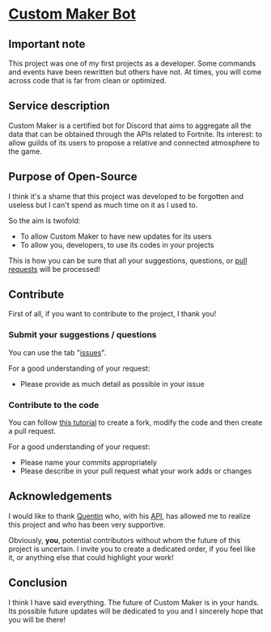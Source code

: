 # [Custom Maker Bot](https://fortool.fr/cm?tl=en)

## Important note
This project was one of my first projects as a developer. Some commands and events have been rewritten but others have not. At times, you will come across code that is far from clean or optimized.

## Service description
Custom Maker is a certified bot for Discord that aims to aggregate all the data that can be obtained through the APIs related to Fortnite. Its interest: to allow guilds of its users to propose a relative and connected atmosphere to the game.

## Purpose of Open-Source
I think it's a shame that this project was developed to be forgotten and useless but I can't spend as much time on it as I used to.

So the aim is twofold:
- To allow Custom Maker to have new updates for its users
- To allow you, developers, to use its codes in your projects

This is how you can be sure that all your suggestions, questions, or [pull requests](../../pulls) will be processed!

## Contribute
First of all, if you want to contribute to the project, I thank you!

### Submit your suggestions / questions
You can use the tab "[issues](../../issues)".

For a good understanding of your request:
- Please provide as much detail as possible in your issue

### Contribute to the code
You can follow [this tutorial](https://gist.github.com/Chaser324/ce0505fbed06b947d962) to create a fork, modify the code and then create a pull request.

For a good understanding of your request:
- Please name your commits appropriately
- Please describe in your pull request what your work adds or changes

## Acknowledgements
I would like to thank [Quentin](https://github.com/QuentinBellus) who, with his [API](https://fortniteapi.io), has allowed me to realize this project and who has been very supportive.

Obviously, **you**, potential contributors without whom the future of this project is uncertain. I invite you to create a dedicated order, if you feel like it, or anything else that could highlight your work!

## Conclusion
I think I have said everything. The future of Custom Maker is in your hands. Its possible future updates will be dedicated to you and I sincerely hope that you will be there!
